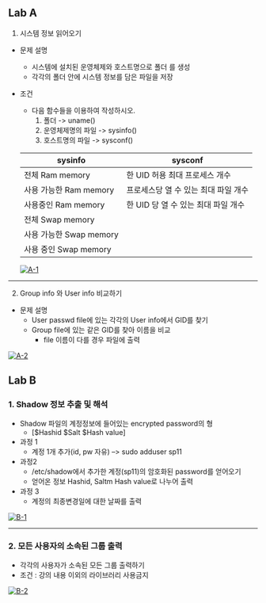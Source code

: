 ##  Lab A
1) 시스템 정보 읽어오기
- 문제 설명
  - 시스템에 설치된 운영체제와 호스트명으로 폴더
를 생성 
  - 각각의 폴더 안에 시스템 정보를 담은
파일을 저장
- 조건 
  - 다음 함수들을 이용하여 작성하시오.
    1. 폴더 -> uname()
    1. 운영체제명의 파일 -> sysinfo()
    1. 호스트명의 파일 -> sysconf()

  |sysinfo|sysconf|
  |------|---|
  |전체 Ram memory|한 UID 허용 최대 프로세스 개수|
  |사용 가능한 Ram memory|프로세스당 열 수 있는 최대 파일 개수|
  |사용중인 Ram memory|한 UID 당 열 수 있는 최대 파일 개수|
  |전체 Swap memory||
  |사용 가능한 Swap memory||
  |사용 중인 Swap memory||

    <a href="https://ibb.co/rkY66n3"><img src="https://i.ibb.co/7vPWW7Q/A-1.png" alt="A-1" border="0"></a>
---  
2) Group info 와 User info 비교하기
- 문제 설명
  - User passwd file에 있는 각각의 User info에서 GID를 찾기
  - Group file에 있는 같은 GID를 찾아 이름을 비교
    - file 이름이 다를 경우 파일에 출력


<a href="https://ibb.co/3dBGqz1"><img src="https://i.ibb.co/QQrzRd9/A-2.png" alt="A-2" border="0"></a>



## Lab B
### 1. Shadow 정보 추출 및 해석
- Shadow 파일의 계정정보에 들어있는 encrypted password의 형
  - [$Hashid $Salt $Hash value]
- 과정 1
  -  계정 1개 추가(id, pw 자유) –> sudo adduser sp11
- 과정2
  - /etc/shadow에서 추가한 계정(sp11)의 암호화된
password를 얻어오기
  - 얻어온 정보 Hashid, Saltm Hash value로 나누어 출력
- 과정 3 
  - 계정의 최종변경일에 대한 날짜를 출력

<a href="https://ibb.co/qyKCy37"><img src="https://i.ibb.co/6nz8n7r/B-1.png" alt="B-1" border="0"></a>

---

### 2. 모든 사용자의 소속된 그룹 출력
- 각각의 사용자가 소속된 모든 그룹 출력하기
- 조건 : 강의 내용 이외의 라이브러리 사용금지

<a href="https://imgbb.com/"><img src="https://i.ibb.co/tBf1hMc/B-2.png" alt="B-2" border="0"></a>